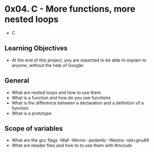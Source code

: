 # 0x04. C - More functions, more nested loops
- C

## Learning Objectives
- At the end of this project, you are expected to be able to explain to anyone, without the help of Google:

## General
- What are nested loops and how to use them
- What is a function and how do you use functions
- What is the difference between a declaration and a definition of a function
- What is a prototype

## Scope of variables
- What are the gcc flags -Wall -Werror -pedantic -Wextra -std=gnu89
- What are header files and how to to use them with #include
